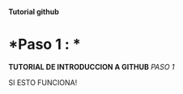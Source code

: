 

**Tutorial github**

*Paso 1 : *
=======
**TUTORIAL DE INTRODUCCION A GITHUB**
*PASO 1*


SI ESTO FUNCIONA!
